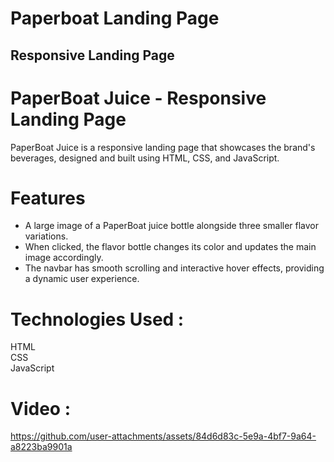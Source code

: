 # Paperboat Landing Page #
## Responsive Landing Page ##
# PaperBoat Juice - Responsive Landing Page #
PaperBoat Juice is a responsive landing page that showcases the brand's beverages, designed and built using HTML, CSS, and JavaScript.
# Features #
- A large image of a PaperBoat juice bottle alongside three smaller flavor variations.
- When clicked, the flavor bottle changes its color and updates the main image accordingly.
- The navbar has smooth scrolling and interactive hover effects, providing a dynamic user experience.
# Technologies Used : #
HTML<br/>
CSS <br/>
JavaScript
# Video : #





https://github.com/user-attachments/assets/84d6d83c-5e9a-4bf7-9a64-a8223ba9901a





